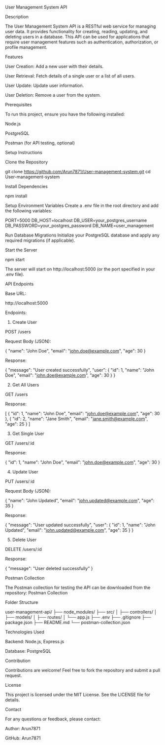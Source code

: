 User Management System API

Description

The User Management System API is a RESTful web service for managing user data. It provides functionality for creating, reading, updating, and deleting users in a database. This API can be used for applications that require user management features such as authentication, authorization, or profile management.

Features

User Creation: Add a new user with their details.

User Retrieval: Fetch details of a single user or a list of all users.

User Update: Update user information.

User Deletion: Remove a user from the system.

Prerequisites

To run this project, ensure you have the following installed:

Node.js

PostgreSQL

Postman (for API testing, optional)

Setup Instructions

Clone the Repository

git clone https://github.com/Arun7871/User-management-system.git
cd User-management-system

Install Dependencies

npm install

Setup Environment Variables
Create a .env file in the root directory and add the following variables:

PORT=5000
DB_HOST=localhost
DB_USER=your_postgres_username
DB_PASSWORD=your_postgres_password
DB_NAME=user_management

Run Database Migrations
Initialize your PostgreSQL database and apply any required migrations (if applicable).

Start the Server

npm start

The server will start on http://localhost:5000 (or the port specified in your .env file).

API Endpoints

Base URL:

http://localhost:5000

Endpoints:

1. Create User

POST /users

Request Body (JSON):

{
  "name": "John Doe",
  "email": "john.doe@example.com",
  "age": 30
}

Response:

{
  "message": "User created successfully",
  "user": {
    "id": 1,
    "name": "John Doe",
    "email": "john.doe@example.com",
    "age": 30
  }
}

2. Get All Users

GET /users

Response:

[
  {
    "id": 1,
    "name": "John Doe",
    "email": "john.doe@example.com",
    "age": 30
  },
  {
    "id": 2,
    "name": "Jane Smith",
    "email": "jane.smith@example.com",
    "age": 25
  }
]

3. Get Single User

GET /users/:id

Response:

{
  "id": 1,
  "name": "John Doe",
  "email": "john.doe@example.com",
  "age": 30
}

4. Update User

PUT /users/:id

Request Body (JSON):

{
  "name": "John Updated",
  "email": "john.updated@example.com",
  "age": 35
}

Response:

{
  "message": "User updated successfully",
  "user": {
    "id": 1,
    "name": "John Updated",
    "email": "john.updated@example.com",
    "age": 35
  }
}

5. Delete User

DELETE /users/:id

Response:

{
  "message": "User deleted successfully"
}

Postman Collection

The Postman collection for testing the API can be downloaded from the repository: Postman Collection

Folder Structure

user-management-api/
├── node_modules/
├── src/
│   ├── controllers/
│   ├── models/
│   ├── routes/
│   └── app.js
├── .env
├── .gitignore
├── package.json
├── README.md
└── postman-collection.json

Technologies Used

Backend: Node.js, Express.js

Database: PostgreSQL

Contribution

Contributions are welcome! Feel free to fork the repository and submit a pull request.

License

This project is licensed under the MIT License. See the LICENSE file for details.

Contact

For any questions or feedback, please contact:

Author: Arun7871

GitHub: Arun7871


